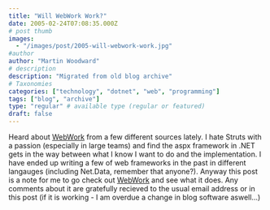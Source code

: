 ```yaml
---
title: "Will WebWork Work?"
date: 2005-02-24T07:08:35.000Z
# post thumb
images:
  - "/images/post/2005-will-webwork-work.jpg"
#author
author: "Martin Woodward"
# description
description: "Migrated from old blog archive"
# Taxonomies
categories: ["technology", "dotnet", "web", "programming"]
tags: ["blog", "archive"]
type: "regular" # available type (regular or featured)
draft: false
---
```


Heard about [WebWork](http://www.opensymphony.com/webwork_old/) from a few different sources lately. I hate Struts with a passion (especially in large teams) and find the aspx framework in .NET gets in the way between what I know I want to do and the implementation. I have ended up writing a few of web frameworks in the past in different langauges (including Net.Data, remember that anyone?). Anyway this post is a note for me to go check out [WebWork](http://www.opensymphony.com/webwork_old/) and see what it does. Any comments about it are gratefully recieved to the usual email address or in this post (if it is working - I am overdue a change in blog software aswell...)
